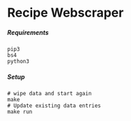 # Recipe Webscraper

##### Requirements
    pip3
    bs4
    python3

##### Setup
```shell
# wipe data and start again
make
# Update existing data entries
make run
```
